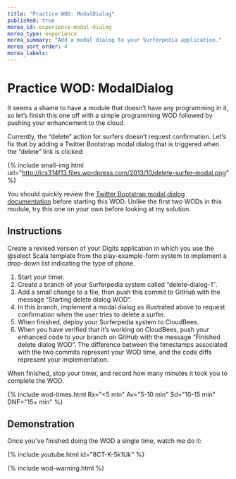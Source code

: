 ```yaml
---
title: "Practice WOD: ModalDialog"
published: true
morea_id: experience-modal-dialog
morea_type: experience
morea_summary: "Add a modal dialog to your Surferpedia application."
morea_sort_order: 4
morea_labels:
---
```


# Practice WOD: ModalDialog

It seems a shame to have a module that doesn’t have any programming in it, so let’s finish this one off with a simple programming WOD followed by pushing your enhancement to the cloud.

Currently, the “delete” action for surfers doesn’t request confirmation. Let’s fix that by adding a Twitter Bootstrap modal dialog that is triggered when the “delete” link is clicked:

{% include small-img.html url="http://ics314f13.files.wordpress.com/2013/10/delete-surfer-modal.png" %}

You should quickly review the [Twitter Bootstrap modal dialog documentation](http://getbootstrap.com/javascript/#modals) before starting this WOD.   Unlike the first two WODs in this module, try this one on your own before looking at my solution.

## Instructions

Create a revised version of your Digits application in which you use the @select Scala template from the play-example-form system to implement a drop-down list indicating the type of phone. 

  1. Start your timer.
  2. Create a branch of your Surferpedia system called “delete-dialog-1″.
  3. Add a small change to a file, then push this commit to GitHub with the message “Starting delete dialog WOD”. 
  4. In this branch, implement a modal dialog as illustrated above to request confirmation when the user tries to delete a surfer.
  5. When finished, deploy your Surferpedia system to CloudBees.
  6. When you have verified that it’s working on CloudBees, push your enhanced code to your branch on GitHub with the message “Finished delete dialog WOD”.  The difference between the timestamps associated with the two commits represent your WOD time, and the code diffs represent your implementation.

When finished, stop your timer, and record how many minutes it took you to complete the WOD. 

{% include wod-times.html Rx="<5 min" Av="5-10 min" Sd="10-15 min" DNF="15+ min" %}

## Demonstration

Once you've finished doing the WOD a single time, watch me do it:

{% include youtube.html id="8CT-K-5k1Uk" %}

{% include wod-warning.html %}






